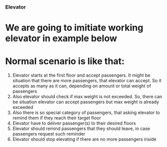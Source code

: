  ### Elevator
 # We are going to imitiate working elevator in example below

 # Normal scenario is like that: 
 1. Elevator starts at the first floor and accept passengers. 
 It might be situation that there are more passengers, that elevator can accept.
 So it accepts as many as it can, depending on amount or total weight of passengers
 2. Also elevator should check if max weight is not exceeded. So, there can be situation
 elevator can accept passengers but max weight is already exceeded
 3. Also there is so special category of passengers, that asking elevator to remind them 
 if they reach their target floor 
 4. Elevator have to deliver passenger(s) to their desired floors 
 5. Elevator should remind passengers that they should leave, in case passengers request such reminder
 6. Elevator should stop elevating if there are no more passengers inside